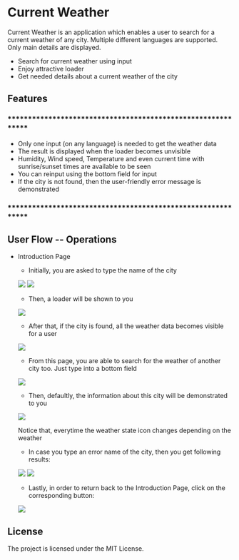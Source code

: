 # Current Weather

 
Current Weather is an application which enables a user to search for a current weather of any city. Multiple different languages are supported. Only main details are displayed.

- Search for current weather using input
- Enjoy attractive loader 
- Get needed details about a current weather of the city

## Features

### ************************************************************
- Only one input (on any language) is needed to get the weather data
- The result is displayed when the loader becomes unvisible
- Humidity, Wind speed, Temperature and even current time with sunrise/sunset times are available to be seen
- You can reinput using the bottom field for input
- If the city is not found, then the user-friendly error message is demonstrated

### ************************************************************
## User Flow -- Operations
- Introduction Page
    - Initially, you are asked to type the name of the city
     
    ![](https://i.ibb.co/HtRdH2D/Screenshot-1.png)
    ![](https://i.ibb.co/HqgRxz6/Screenshot-2.png)
    
    - Then, a loader will be shown to you
    
    ![](https://iili.io/r3gOhv.md.png)
    
    - After that, if the city is found, all the weather data becomes visible for a user
     
    ![](https://i.ibb.co/TLWTWn1/Screenshot-6.png)
    
    - From this page, you are able to search for the weather of another city too. Just type into a bottom field
    
    ![](https://i.ibb.co/jGxSHgp/Screenshot-8.png)
    
    - Then, defaultly, the information about this city will be demonstrated to you
    
    ![](https://i.ibb.co/Q8z8q5x/Screenshot-9.png)
    
    Notice that, everytime the weather state icon changes depending on the weather
    
    - In case you type an error name of the city, then you get following results:
    
    ![](https://i.ibb.co/SRwsfDn/Screenshot-10.png)
    ![](https://i.ibb.co/nfBySNt/Screenshot-11.png)
    
    - Lastly, in order to return back to the Introduction Page, click on the corresponding button:
    
    ![](https://i.ibb.co/G7fDPP6/Screenshot-12.png)
    
## License

The project is licensed under the MIT License.
